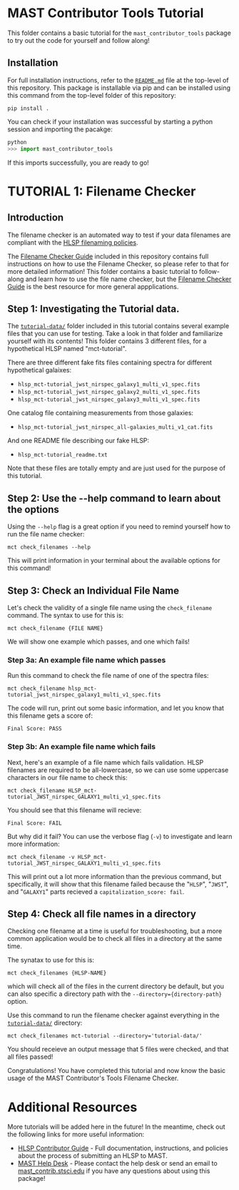 # MAST Contributor Tools Tutorial

This folder contains a basic tutorial for the `mast_contributor_tools` package to try out the code for yourself and follow along!

## Installation

For full installation instructions, refer to the [`README.md`](../README.md) file at the top-level of this repository. This package is installable via pip and can be installed using this command from the top-level folder of this repository:

```shell
pip install .
```

You can check if your installation was successful by starting a python session and importing the pacakge:

```python
python
>>> import mast_contributor_tools
```

If this imports successfully, you are ready to go!

# TUTORIAL 1: Filename Checker

## Introduction 
The filename checker is an automated way to test if your data filenames are compliant with the [HLSP filenaming policies](https://outerspace.stsci.edu/display/MASTDOCS/File+Naming+Convention). 

The [Filename Checker Guide](../docs/filename_check_readme.md) included in this repository contains full instructions on how to use the Filename Checker, so please refer to that for more detailed information! This folder contains a basic tutorial to follow-along and learn how to use the file name checker, but the [Filename Checker Guide](../docs/filename_check_readme.md) is the best resource for more general appplications.

## Step 1: Investigating the Tutorial data.

The [`tutorial-data/`](tutorial-data/) folder included in this tutorial contains several example files that you can use for testing. Take a look in that folder and familiarize yourself with its contents! This folder contains 3 different files, for a hypothetical HLSP named "mct-tutorial". 

There are three different fake fits files containing spectra for different hypothetical galaixes:

- `hlsp_mct-tutorial_jwst_nirspec_galaxy1_multi_v1_spec.fits`
- `hlsp_mct-tutorial_jwst_nirspec_galaxy2_multi_v1_spec.fits`
- `hlsp_mct-tutorial_jwst_nirspec_galaxy3_multi_v1_spec.fits` 

One catalog file containing measurements from those galaxies:
- `hlsp_mct-tutorial_jwst_nirspec_all-galaxies_multi_v1_cat.fits`

And one README file describing our fake HLSP:
- `hlsp_mct-tutorial_readme.txt`

Note that these files are totally empty and are just used for the purpose of this tutorial.

## Step 2: Use the --help command to learn about the options

Using the `--help` flag is a great option if you need to remind yourself how to run the file name checker:

```shell
mct check_filenames --help
```

This will print information in your terminal about the available options for this command!

## Step 3: Check an Individual File Name

Let's check the validity of a single file name using the `check_filename` command. The syntax to use for this is:

```shell
mct check_filename {FILE NAME}
```

We will show one example which passes, and one which fails!

### Step 3a: An example file name which passes

Run this command to check the file name of one of the spectra files:

```shell
mct check_filename hlsp_mct-tutorial_jwst_nirspec_galaxy1_multi_v1_spec.fits
```

The code will run, print out some basic information, and let you know that this filename gets a score of:

```
Final Score: PASS
```

### Step 3b: An example file name which fails

Next, here's an example of a file name which fails validation. HLSP filenames are required to be all-lowercase, so we can use some uppercase characters in our file name to check this:

```shell
mct check_filename HLSP_mct-tutorial_JWST_nirspec_GALAXY1_multi_v1_spec.fits
```

You should see that this filename will recieve:

```
Final Score: FAIL
```

But why did it fail? You can use the verbose flag (`-v`) to investigate and learn more information:

```shell
mct check_filename -v HLSP_mct-tutorial_JWST_nirspec_GALAXY1_multi_v1_spec.fits
```
This will print out a lot more information than the previous command, but specifically, it will show that this filename failed because the "`HLSP`", "`JWST`", and "`GALAXY1`" parts recieved a `capitalization_score: fail`.

## Step 4: Check all file names in a directory

Checking one filename at a time is useful for troubleshooting, but a more common application would be to check all files in a directory at the same time. 

The synatax to use for this is:

```shell
mct check_filenames {HLSP-NAME}
```

which will check all of the files in the current directory be default, but you can also specific a directory path with the `--directory={directory-path}` option.

Use this command to run the filename checker against everything in the [`tutorial-data/`](tutorial-data/) directory:

```shell
mct check_filenames mct-tutorial --directory='tutorial-data/'
```

You should receieve an output message that 5 files were checked, and that all files passed!

Congratulations! You have completed this tutorial and now know the basic usage of the MAST Contributor's Tools Filename Checker.


# Additional Resources
More tutorials will be added here in the future! In the meantime, check out the following links for more useful information:

- [HLSP Contributor Guide](https://outerspace.stsci.edu/display/MASTDOCS/HLSP+Contributor+Guide) - Full documentation, instructions, and policies about the process of submitting an HLSP to MAST.
- [MAST Help Desk](https://outerspace.stsci.edu/display/MASTDOCS/Archive+Support) - Please contact the help desk or send an email to [mast_contrib.stsci.edu](mailto:mast_contrib.stsci.edu) if you have any questions about using this package!


